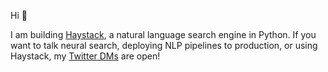 Hi 👋 

I am building [Haystack](https://github.com/deepset-ai/haystack/), a natural language search engine in Python. If you want to talk neural search, deploying NLP pipelines to production, or using Haystack, my [Twitter DMs](https://twitter.com/oryx1729) are open!
